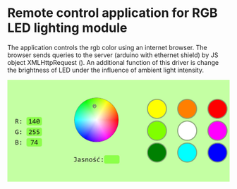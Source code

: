 # Remote control application for RGB LED lighting module

The application controls the rgb color using an internet browser.
The browser sends queries to the server (arduino with ethernet shield) by JS object XMLHttpRequest ().
An additional function of this driver is change the brightness of LED under the influence of ambient light intensity.

![Alt text](/app-view.jpg "Desktop view of app")

